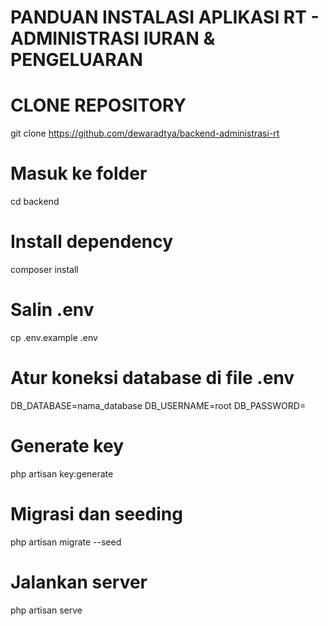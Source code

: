 # PANDUAN INSTALASI APLIKASI RT - ADMINISTRASI IURAN & PENGELUARAN

# CLONE REPOSITORY
git clone https://github.com/dewaradtya/backend-administrasi-rt

# Masuk ke folder
cd backend

# Install dependency
composer install

# Salin .env
cp .env.example .env

# Atur koneksi database di file .env
DB_DATABASE=nama_database
DB_USERNAME=root
DB_PASSWORD=

# Generate key
php artisan key:generate

# Migrasi dan seeding
php artisan migrate --seed

# Jalankan server
php artisan serve
